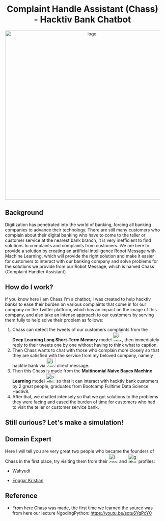 
<h1 align="center">Complaint Handle Assistant (Chass) - Hacktiv Bank Chatbot</h1>
<p align="center"><img width="550" alt=logo chass src=https://user-images.githubusercontent.com/103250002/182339940-4128b6f8-4325-4852-a49c-4568fc3e4b69.png></p>

## Background

Digitization has penetrated into the world of banking, forcing all banking companies to advance their technology. There are still many customers who complain about their digital banking who have to come to the teller or customer service at the nearest bank branch, it is very inefficient to find solutions to complaints and complaints from customers. We are here to provide a solution by creating an artificial intelligence Robot Message with Machine Learning, which will provide the right solution and make it easier for customers to interact with our banking company and solve problems for the solutions we provide from our Robot Message, which is named Chass (Complaint Handler Assistant).

## How do I work?

If you know here i am Chass I'm a chatbot, I was created to help hacktiv banks to ease their burden on various complaints that come in for our company on the Twitter platform, which has an impact on the image of this company, and also take an intense approach to our customers by serving them fully to help solve their problem as follows:
1. Chass can detect the tweets of our customers complaints from the **Deep Learning Long Short-Term Memory** model  <img width=30 alt=icons8-tensorflow-48 src=https://user-images.githubusercontent.com/103250002/182363125-06fcc93f-5b34-4fee-82a2-da8acd57517f.png>, then immediately reply to their tweets one by one without having to think what to caption.
2. Then Chass wants to chat with those who complain more closely so that they are satisfied with the service from my beloved company, namely hacktiv bank via <img width=30 alt=icons8-twitter src=https://user-images.githubusercontent.com/103250002/182362503-58a1a5ff-5202-4cd2-b73c-8060b08ef186.gif>
 direct message.
3. Then this Chass is made from the **Multinomial Naive Bayes Machine Learning** model <img width=30 alt=scikitlearn src=https://user-images.githubusercontent.com/103250002/182362975-499612fa-6c55-4e2a-869b-e1046a073edd.svg> so that it can interact with hacktiv bank customers by 2 great people, graduates from Bootcamp Fulltime Data Science Hactiv8.
4. After that, we chatted intensely so that we got solutions to the problems they were facing and eased the burden of time for customers who had to visit the teller or customer service bank.

## Still curious? Let's make a simulation!

## Domain Expert

Here I will tell you are very great two people who became the founders of Chass in the first place, try visiting them from their <img width=30 alt=icons8-linkedin src=https://user-images.githubusercontent.com/103250002/182405954-d5ae3cda-d74c-43a5-b995-8220005d151f.gif> and <img width=30 alt=github src=https://user-images.githubusercontent.com/103250002/182372179-0954a140-ddbb-489d-83a7-51c715d7ae6d.svg> profiles:

- [Wahyudi](https://www.linkedin.com/in/wahyudi-sujono-2014a91a6/) 

- [Enggar Kristian](https://www.linkedin.com/in/enggar-kristian-b0aa52134/)

## Reference
- From here Chass was made, the first time we learned the source was from here our lecture NgodingPython: https://youtu.be/sotu6YqPoY0



